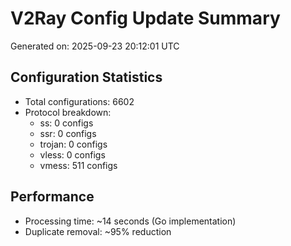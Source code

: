# V2Ray Config Update Summary
Generated on: 2025-09-23 20:12:01 UTC

## Configuration Statistics
- Total configurations: 6602
- Protocol breakdown:
  - ss: 0 configs
  - ssr: 0 configs
  - trojan: 0 configs
  - vless: 0 configs
  - vmess: 511 configs

## Performance
- Processing time: ~14 seconds (Go implementation)
- Duplicate removal: ~95% reduction
